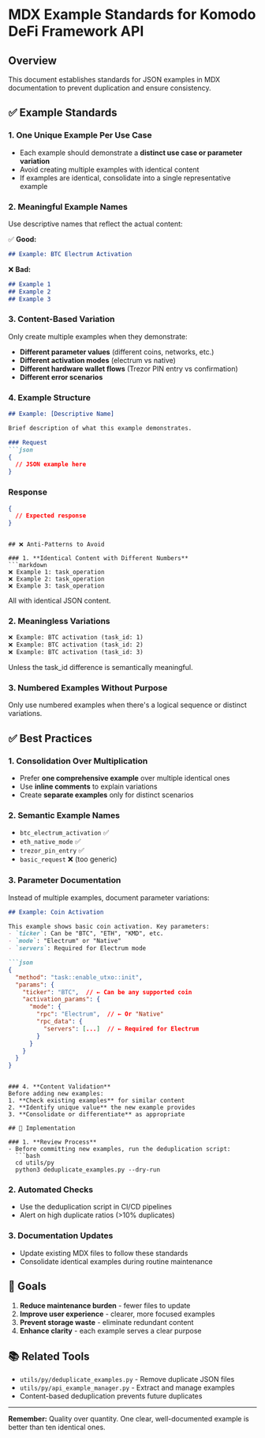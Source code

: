 # MDX Example Standards for Komodo DeFi Framework API

## Overview
This document establishes standards for JSON examples in MDX documentation to prevent duplication and ensure consistency.

## ✅ Example Standards

### 1. **One Unique Example Per Use Case**
- Each example should demonstrate a **distinct use case or parameter variation**
- Avoid creating multiple examples with identical content
- If examples are identical, consolidate into a single representative example

### 2. **Meaningful Example Names**
Use descriptive names that reflect the actual content:

✅ **Good:**
```markdown
## Example: BTC Electrum Activation
```

❌ **Bad:**
```markdown
## Example 1
## Example 2  
## Example 3  
```

### 3. **Content-Based Variation**
Only create multiple examples when they demonstrate:
- **Different parameter values** (different coins, networks, etc.)
- **Different activation modes** (electrum vs native)
- **Different hardware wallet flows** (Trezor PIN entry vs confirmation)
- **Different error scenarios**

### 4. **Example Structure**
```markdown
## Example: [Descriptive Name]

Brief description of what this example demonstrates.

### Request
```json
{
  // JSON example here
}
```

### Response
```json
{
  // Expected response
}
```
```

## ❌ Anti-Patterns to Avoid

### 1. **Identical Content with Different Numbers**
```markdown
❌ Example 1: task_operation
❌ Example 2: task_operation  
❌ Example 3: task_operation
```
All with identical JSON content.

### 2. **Meaningless Variations**
```markdown
❌ Example: BTC activation (task_id: 1)
❌ Example: BTC activation (task_id: 2)
❌ Example: BTC activation (task_id: 3)
```
Unless the task_id difference is semantically meaningful.

### 3. **Numbered Examples Without Purpose**
Only use numbered examples when there's a logical sequence or distinct variations.

## ✅ Best Practices

### 1. **Consolidation Over Multiplication**
- Prefer **one comprehensive example** over multiple identical ones
- Use **inline comments** to explain variations
- Create **separate examples** only for distinct scenarios

### 2. **Semantic Example Names**
- `btc_electrum_activation` ✅
- `eth_native_mode` ✅ 
- `trezor_pin_entry` ✅
- `basic_request` ❌ (too generic)

### 3. **Parameter Documentation**
Instead of multiple examples, document parameter variations:

```markdown
## Example: Coin Activation

This example shows basic coin activation. Key parameters:
- `ticker`: Can be "BTC", "ETH", "KMD", etc.
- `mode`: "Electrum" or "Native"
- `servers`: Required for Electrum mode

```json
{
  "method": "task::enable_utxo::init",
  "params": {
    "ticker": "BTC",  // ← Can be any supported coin
    "activation_params": {
      "mode": {
        "rpc": "Electrum",  // ← Or "Native"
        "rpc_data": {
          "servers": [...]  // ← Required for Electrum
        }
      }
    }
  }
}
```
```

### 4. **Content Validation**
Before adding new examples:
1. **Check existing examples** for similar content
2. **Identify unique value** the new example provides
3. **Consolidate or differentiate** as appropriate

## 🔧 Implementation

### 1. **Review Process**
- Before committing new examples, run the deduplication script:
  ```bash
  cd utils/py
  python3 deduplicate_examples.py --dry-run
  ```

### 2. **Automated Checks**
- Use the deduplication script in CI/CD pipelines
- Alert on high duplicate ratios (>10% duplicates)

### 3. **Documentation Updates**
- Update existing MDX files to follow these standards
- Consolidate identical examples during routine maintenance

## 🎯 Goals

1. **Reduce maintenance burden** - fewer files to update
2. **Improve user experience** - clearer, more focused examples  
3. **Prevent storage waste** - eliminate redundant content
4. **Enhance clarity** - each example serves a clear purpose

## 📚 Related Tools

- `utils/py/deduplicate_examples.py` - Remove duplicate JSON files
- `utils/py/api_example_manager.py` - Extract and manage examples
- Content-based deduplication prevents future duplicates

---

**Remember:** Quality over quantity. One clear, well-documented example is better than ten identical ones. 